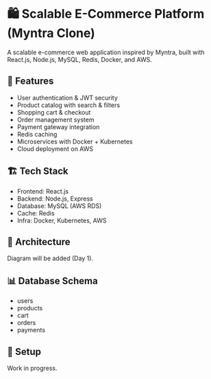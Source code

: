 # 🛍️ Scalable E-Commerce Platform (Myntra Clone)

A scalable e-commerce web application inspired by Myntra, built with React.js, Node.js, MySQL, Redis, Docker, and AWS.

## 🚀 Features
- User authentication & JWT security
- Product catalog with search & filters
- Shopping cart & checkout
- Order management system
- Payment gateway integration
- Redis caching
- Microservices with Docker + Kubernetes
- Cloud deployment on AWS

## 🏗️ Tech Stack
- Frontend: React.js
- Backend: Node.js, Express
- Database: MySQL (AWS RDS)
- Cache: Redis
- Infra: Docker, Kubernetes, AWS

## 📐 Architecture
Diagram will be added (Day 1).

## 📊 Database Schema
- users
- products
- cart
- orders
- payments

## 📌 Setup
Work in progress.
